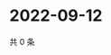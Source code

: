 # 2022-09-12

共 0 条

<!-- BEGIN WEIBO -->
<!-- 最后更新时间 Mon Sep 12 2022 03:13:53 GMT+0800 (China Standard Time) -->

<!-- END WEIBO -->
